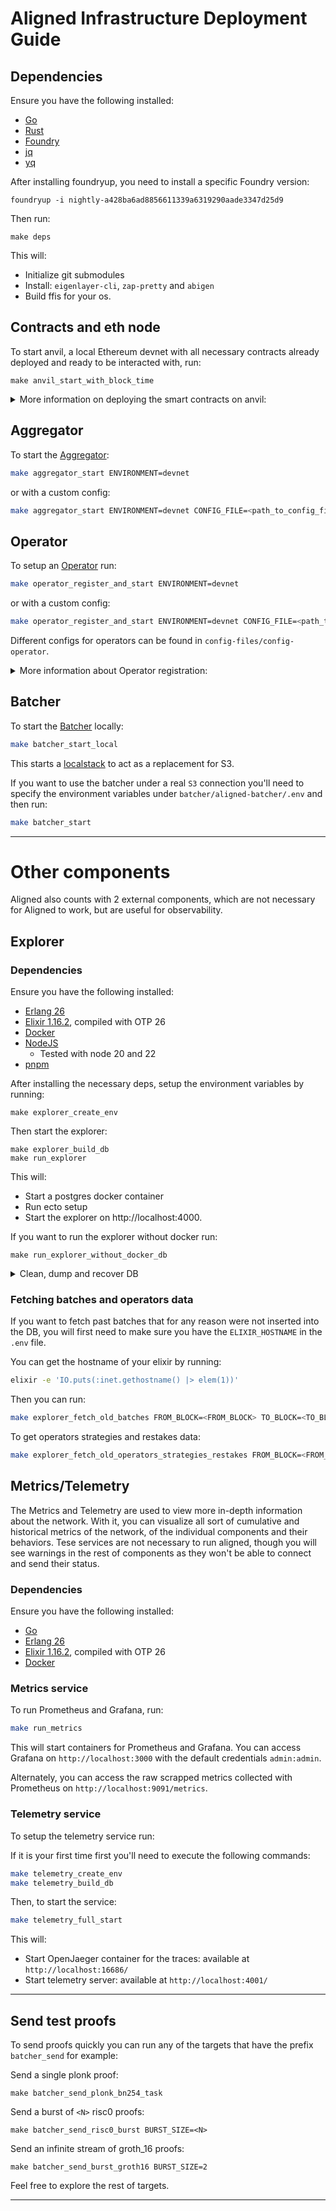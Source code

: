 # Aligned Infrastructure Deployment Guide

## Dependencies

Ensure you have the following installed:

- [Go](https://go.dev/doc/install)
- [Rust](https://www.rust-lang.org/tools/install)
- [Foundry](https://book.getfoundry.sh/getting-started/installation)
- [jq](https://jqlang.github.io/jq/)
- [yq](https://github.com/mikefarah/yq)

After installing foundryup, you need to install a specific Foundry version:

```shell
foundryup -i nightly-a428ba6ad8856611339a6319290aade3347d25d9
```

Then run:

```shell
make deps
```

This will:

- Initialize git submodules
- Install: `eigenlayer-cli`, `zap-pretty` and `abigen`
- Build ffis for your os.

## Contracts and eth node

To start anvil, a local Ethereum devnet with all necessary contracts already deployed and ready to be interacted with, run:

```shell
make anvil_start_with_block_time
```

<details>
<summary>More information on deploying the smart contracts on anvil:</summary>

### EigenLayer Contracts

If EigenLayer contracts change, the anvil state needs to be updated with:

```bash
make anvil_deploy_eigen_contracts
```

You will also need to redeploy the MockStrategy & MockERC20 contracts:

```bash
make anvil_deploy_mock_strategy
```

### Aligned Contracts

When changing Aligned contracts, the anvil state needs to be updated with:

```bash
make anvil_deploy_aligned_contracts
```

Note that when changing the contracts, you must also re-generate the Go smart contract bindings:

```bash
make bindings
```

</details>

## Aggregator

To start the [Aggregator](../2_architecture/components/5_aggregator.md):

```bash
make aggregator_start ENVIRONMENT=devnet
```

or with a custom config:

```bash
make aggregator_start ENVIRONMENT=devnet CONFIG_FILE=<path_to_config_file>
```

## Operator

To setup an [Operator](../2_architecture/components/4_operator.md) run:

```bash
make operator_register_and_start ENVIRONMENT=devnet
```

or with a custom config:

```bash
make operator_register_and_start ENVIRONMENT=devnet CONFIG_FILE=<path_to_config_file>
```

Different configs for operators can be found in `config-files/config-operator`.

<details>
<summary>More information about Operator registration:</summary>

If you wish to only register an operator you can run:

```bash
make operator_full_registration CONFIG_FILE<path_to_config_file>
```

and to start it once it has been registered:

```bash
make operator_start ENVIRONMENT=devnet CONFIG_FILE=<path_to_config_file>
```

</details>

## Batcher

To start the [Batcher](../2_architecture/components/1_batcher.md) locally:

```bash
make batcher_start_local
```

This starts a [localstack](https://www.localstack.cloud/) to act as a replacement for S3.

If you want to use the batcher under a real `S3` connection you'll need to specify the environment variables under `batcher/aligned-batcher/.env` and then run:

```bash
make batcher_start
```

---

# Other components

Aligned also counts with 2 external components, which are not necessary for Aligned to work, but are useful for observability.

## Explorer

### Dependencies

Ensure you have the following installed:

- [Erlang 26](https://github.com/asdf-vm/asdf-erlang)
- [Elixir 1.16.2](https://elixir-ko.github.io/install.html), compiled with OTP 26
- [Docker](https://docs.docker.com/get-docker/)
- [NodeJS](https://nodejs.org/en/download/package-manager)
  - Tested with node 20 and 22
- [pnpm](https://pnpm.io/installation)

After installing the necessary deps, setup the environment variables by running:

```shell
make explorer_create_env
```

Then start the explorer:

```shell
make explorer_build_db
make run_explorer
```

This will:

- Start a postgres docker container
- Run ecto setup
- Start the explorer on http://localhost:4000.

If you want to run the explorer without docker run:

```shell
make run_explorer_without_docker_db
```

<details>
<summary>Clean, dump and recover DB</summary>

To clear the DB, you can run:

```bash
make explorer_clean_db
```

If you need to dump the data from the DB, you can run:

```bash
make explorer_dump_db
```

This will create a `dump.$date.sql` SQL script on the `explorer` directory with all the existing data.

Data can be recovered from a `dump.$date.sql` using the following command:

```bash
make explorer_recover_db
```

Then you'll be requested to enter the file name of the dump you want to recover already positioned in the `/explorer` directory.

This will update your database with the dumped database data.

</details>

### Fetching batches and operators data

If you want to fetch past batches that for any reason were not inserted into the DB, you will first need to make sure you have the `ELIXIR_HOSTNAME` in the `.env` file.

You can get the hostname of your elixir by running:

```bash
elixir -e 'IO.puts(:inet.gethostname() |> elem(1))'
```

Then you can run:

```bash
make explorer_fetch_old_batches FROM_BLOCK=<FROM_BLOCK> TO_BLOCK=<TO_BLOCK>
```

To get operators strategies and restakes data:

```bash
make explorer_fetch_old_operators_strategies_restakes FROM_BLOCK=<FROM_BLOCK>
```

## Metrics/Telemetry

The Metrics and Telemetry are used to view more in-depth information about the network. With it, you can visualize all sort of cumulative and historical metrics of the network, of the individual components and their behaviors. Tese services are not necessary to run aligned, though you will see warnings in the rest of components as they won't be able to connect and send their status.

### Dependencies

Ensure you have the following installed:

- [Go](https://go.dev/doc/install)
- [Erlang 26](https://github.com/asdf-vm/asdf-erlang)
- [Elixir 1.16.2](https://elixir-ko.github.io/install.html), compiled with OTP 26
- [Docker](https://docs.docker.com/get-docker/)

### Metrics service

To run Prometheus and Grafana, run:

```bash
make run_metrics
```

This will start containers for Prometheus and Grafana. You can access Grafana on `http://localhost:3000` with the default credentials `admin:admin`.

Alternately, you can access the raw scrapped metrics collected with Prometheus on `http://localhost:9091/metrics`.

### Telemetry service

To setup the telemetry service run:

If it is your first time first you'll need to execute the following commands:

```bash
make telemetry_create_env
make telemetry_build_db
```

Then, to start the service:

```bash
make telemetry_full_start
```

This will:

- Start OpenJaeger container for the traces: available at `http://localhost:16686/`
- Start telemetry server: available at `http://localhost:4001/`

---

## Send test proofs

To send proofs quickly you can run any of the targets that have the prefix `batcher_send` for example:

Send a single plonk proof:

```shell
make batcher_send_plonk_bn254_task
```

Send a burst of `<N>` risc0 proofs:

```shell
make batcher_send_risc0_burst BURST_SIZE=<N>
```

Send an infinite stream of groth_16 proofs:

```shell
make batcher_send_burst_groth16 BURST_SIZE=2
```

Feel free to explore the rest of targets.

---
